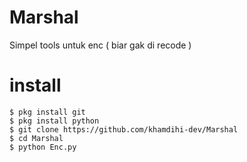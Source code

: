 # Marshal
Simpel tools untuk enc ( biar gak di recode )

# install
    $ pkg install git
    $ pkg install python
    $ git clone https://github.com/khamdihi-dev/Marshal
    $ cd Marshal
    $ python Enc.py

